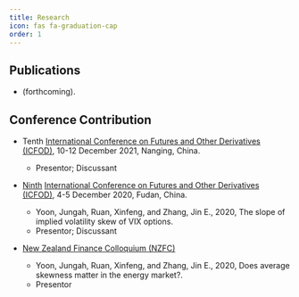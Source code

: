 ```yaml
---
title: Research
icon: fas fa-graduation-cap
order: 1
---
```


## Publications
- (forthcoming).

## Conference Contribution
- Tenth [International Conference on Futures and Other Derivatives (ICFOD)](http://icfod.org/), 10-12 December 2021, Nanging, China.
  - Presentor; Discussant

- [Ninth](http://icfod.org/nd.jsp?id=50#_np=2_3) [International Conference on Futures and Other Derivatives (ICFOD)](http://icfod.org/), 4-5 December 2020, Fudan, China.
  - Yoon, Jungah, Ruan, Xinfeng, and Zhang, Jin E., 2020, The slope of implied volatility skew of VIX options. 
  - Presentor; Discussant

- [New Zealand Finance Colloquium (NZFC)](https://www.nzfc.ac.nz/)
  - Yoon, Jungah, Ruan, Xinfeng, and Zhang, Jin E., 2020, Does average skewness matter in the energy market?.
  - Presentor



